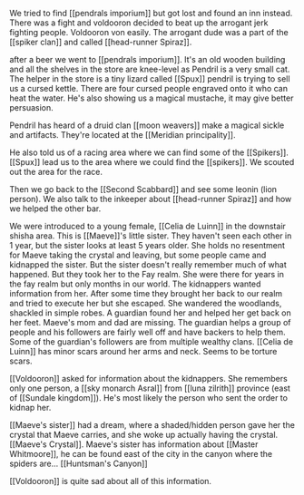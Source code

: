 We tried to find [[pendrals imporium]] but got lost and found an inn instead.
There was a fight and voldooron decided to beat up the arrogant jerk fighting people.
Voldooron von easily.
The arrogant dude was a part of the [[spiker clan]] and called [[head-runner Spiraz]].

after a beer we went to [[pendrals imporium]].
It's an old wooden building and all the shelves in the store are knee-level as Pendril is a very small cat.
The helper in the store is a tiny lizard called [[Spux]]
pendril is trying to sell us a cursed kettle. There are four cursed people engraved onto it who can heat the water.
He's also showing us a magical mustache, it may give better persuasion.

Pendril has heard of a druid clan [[moon weavers]] make a magical sickle and artifacts.
They're located at the [[Meridian principality]].

He also told us of a racing area where we can find some of the [[Spikers]].
[[Spux]] lead us to the area where we could find the [[spikers]].
We scouted out the area for the race.

Then we go back to the [[Second Scabbard]] and see some leonin (lion person).
We also talk to the inkeeper about [[head-runner Spiraz]] and how we helped the other bar.

We were introduced to a young female, [[Celia de Luinn]] in the downstair shisha area.
This is [[Maeve]]'s little sister. They haven't seen each other in 1 year, but the sister looks at least 5 years older.
She holds no resentment for Maeve taking the crystal and leaving, but some people came and kidnapped the sister.
But the sister doesn't really remember much of what happened. But they took her to the Fay realm.
She were there for years in the fay realm but only months in our world.
The kidnappers wanted information from her.
After some time they brought her back to our realm and tried to execute her but she escaped.
She wandered the woodlands, shackled in simple robes.
A guardian found her and helped her get back on her feet.
Maeve's mom and dad are missing.
The guardian helps a group of people and his followers are fairly well off and have backers to help them.
Some of the guardian's followers are from multiple wealthy clans.
[[Celia de Luinn]] has minor scars around her arms and neck. Seems to be torture scars.

[[Voldooron]] asked for information about the kidnappers.
She remembers only one person, a [[sky monarch Asral]] from [[luna zilrith]] province (east of [[Sundale kingdom]]). He's most likely the person who sent the order to kidnap her.

[[Maeve's sister]] had a dream, where a shaded/hidden person gave her the crystal that Maeve carries, and she woke up actually having the crystal. [[Maeve's Crystal]].
Maeve's sister has information about [[Master Whitmoore]], he can be found east of the city in the canyon where the spiders are... [[Huntsman's Canyon]]

[[Voldooron]] is quite sad about all of this information.